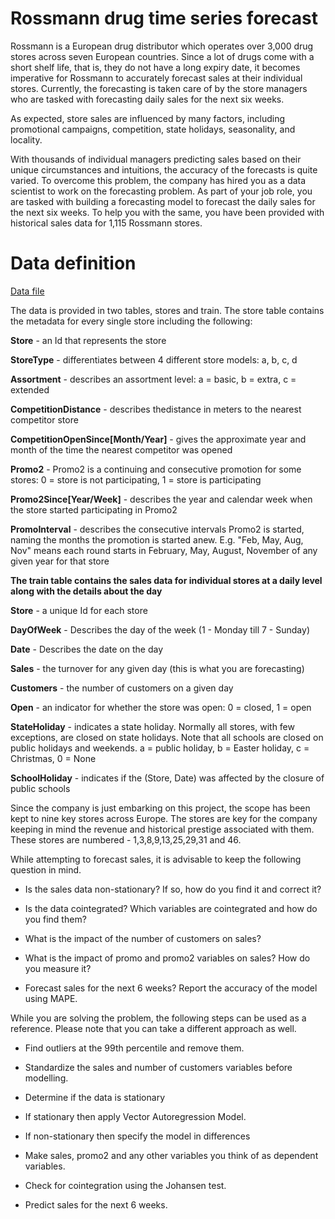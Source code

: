 # Rossmann drug time series forecast

Rossmann is a European drug distributor which operates over 3,000 drug stores across seven European countries. Since a
lot of drugs come with a short shelf life, that is, they do not have a long expiry date, it becomes imperative for
Rossmann to accurately forecast sales at their individual stores. Currently, the forecasting is taken care of by the
store managers who are tasked with forecasting daily sales for the next six weeks.

As expected, store sales are influenced by many factors, including promotional campaigns, competition, state holidays,
seasonality, and locality.

With thousands of individual managers predicting sales based on their unique circumstances and intuitions, the accuracy
of the forecasts is quite varied. To overcome this problem, the company has hired you as a data scientist to work on the
forecasting problem. As part of your job role, you are tasked with building a forecasting model to forecast the daily
sales for the next six weeks. To help you with the same, you have been provided with historical sales data for 1,115
Rossmann stores.

# Data definition

[Data file](./Dataset)

The data is provided in two tables, stores and train. The store table contains the metadata for every single store
including the following:

<b>Store</b> - an Id that represents the store

<b>StoreType</b> - differentiates between 4 different store models: a, b, c, d

<b>Assortment</b> - describes an assortment level: a = basic, b = extra, c = extended

<b>CompetitionDistance</b> - describes thedistance in meters to the nearest competitor store

<b>CompetitionOpenSince[Month/Year]</b> - gives the approximate year and month of the time the nearest competitor was
opened

<b>Promo2</b> - Promo2 is a continuing and consecutive promotion for some stores: 0 = store is not participating, 1 =
store is participating

<b>Promo2Since[Year/Week]</b> - describes the year and calendar week when the store started participating in Promo2

<b>PromoInterval</b> - describes the consecutive intervals Promo2 is started, naming the months the promotion is started
anew. E.g. "Feb, May, Aug, Nov" means each round starts in February, May, August, November of any given year for that
store

<b>The train table contains the sales data for individual stores at a daily level along with the details about the
day</b>

<b>Store</b> - a unique Id for each store

<b>DayOfWeek</b> - Describes the day of the week (1 - Monday till 7 - Sunday)

<b>Date</b> - Describes the date on the day

<b>Sales</b> - the turnover for any given day (this is what you are forecasting)

<b>Customers</b> - the number of customers on a given day

<b>Open</b> - an indicator for whether the store was open: 0 = closed, 1 = open

<b>StateHoliday</b> - indicates a state holiday. Normally all stores, with few exceptions, are closed on state holidays.
Note that all schools are closed on public holidays and weekends. a = public holiday, b = Easter holiday, c = Christmas,
0 = None

<b>SchoolHoliday</b> - indicates if the (Store, Date) was affected by the closure of public schools

Since the company is just embarking on this project, the scope has been kept to nine key stores across Europe. The
stores are key for the company keeping in mind the revenue and historical prestige associated with them. These stores
are numbered - 1,3,8,9,13,25,29,31 and 46.

While attempting to forecast sales, it is advisable to keep the following question in mind.

- Is the sales data non-stationary? If so, how do you find it and correct it?

- Is the data cointegrated? Which variables are cointegrated and how do you find them?

- What is the impact of the number of customers on sales?

- What is the impact of promo and promo2 variables on sales? How do you measure it?

- Forecast sales for the next 6 weeks? Report the accuracy of the model using MAPE.

While you are solving the problem, the following steps can be used as a reference. Please note that you can take a
different approach as well.

- Find outliers at the 99th percentile and remove them.

- Standardize the sales and number of customers variables before modelling.

- Determine if the data is stationary

- If stationary then apply Vector Autoregression Model.

- If non-stationary then specify the model in differences

- Make sales, promo2 and any other variables you think of as dependent variables.

- Check for cointegration using the Johansen test.

- Predict sales for the next 6 weeks.